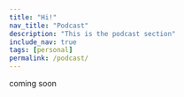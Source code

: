 ```yaml
---
title: "Hi!"
nav_title: "Podcast"
description: "This is the podcast section"
include_nav: true
tags: [personal]
permalink: /podcast/
---
```



coming soon
